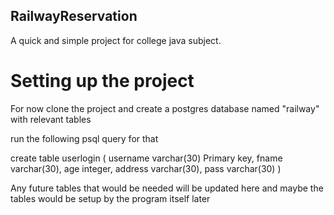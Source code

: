 ## RailwayReservation

A quick and simple project for college java subject.

# Setting up the project 

For now clone the project and create a postgres database named "railway" with relevant tables

run the following psql query for that 

create table userlogin ( username varchar(30) Primary key, fname varchar(30), age integer, address varchar(30), pass varchar(30) )

Any future tables that would be needed will be updated here and maybe the tables would be setup by the program itself later
